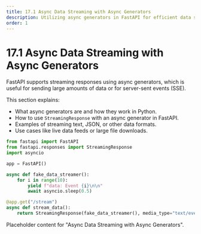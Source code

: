 ```yaml
---
title: 17.1 Async Data Streaming with Async Generators
description: Utilizing async generators in FastAPI for efficient data streaming.
order: 1
---
```


# 17.1 Async Data Streaming with Async Generators

FastAPI supports streaming responses using async generators, which is useful for sending large amounts of data or for server-sent events (SSE).

This section explains:
- What async generators are and how they work in Python.
- How to use `StreamingResponse` with an async generator in FastAPI.
- Examples of streaming text, JSON, or other data formats.
- Use cases like live data feeds or large file downloads.

```python
from fastapi import FastAPI
from fastapi.responses import StreamingResponse
import asyncio

app = FastAPI()

async def fake_data_streamer():
    for i in range(10):
        yield f"data: Event {i}\n\n"
        await asyncio.sleep(0.5)

@app.get("/stream")
async def stream_data():
    return StreamingResponse(fake_data_streamer(), media_type="text/event-stream")

```

Placeholder content for "Async Data Streaming with Async Generators".
